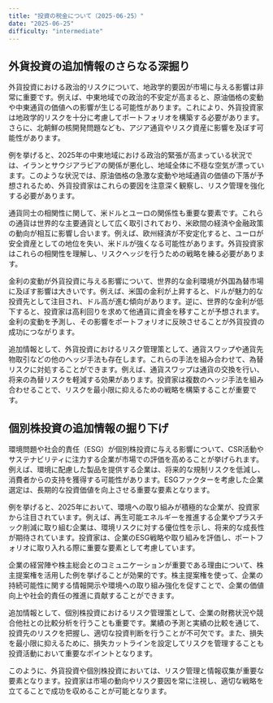 ```yaml
---
title: "投資の税金について（2025-06-25）"
date: "2025-06-25"
difficulty: "intermediate"
---
```


## 外貨投資の追加情報のさらなる深掘り

外貨投資における政治的リスクについて、地政学的要因が市場に与える影響は非常に重要です。例えば、中東地域での政治的不安定が高まると、原油価格の変動や中東通貨の価値への影響が生じる可能性があります。これにより、外貨投資家は地政学的リスクを十分に考慮してポートフォリオを構築する必要があります。さらに、北朝鮮の核開発問題なども、アジア通貨やリスク資産に影響を及ぼす可能性があります。

例を挙げると、2025年の中東地域における政治的緊張が高まっている状況では、イランとサウジアラビアの関係が悪化し、地域全体に不穏な空気が漂っています。このような状況では、原油価格の急激な変動や地域通貨の価値の下落が予想されるため、外貨投資家はこれらの要因を注意深く観察し、リスク管理を強化する必要があります。

通貨同士の相関性に関して、米ドルとユーロの関係性も重要な要素です。これらの通貨は世界的な主要通貨として広く取引されており、米欧間の経済や金融政策の動向が相互に影響し合います。例えば、欧州経済が不安定化すると、ユーロが安全資産としての地位を失い、米ドルが強くなる可能性があります。外貨投資家はこれらの相関性を理解し、リスクヘッジを行うための戦略を練る必要があります。

金利の変動が外貨投資に与える影響について、世界的な金利環境が外国為替市場に及ぼす影響は大きいです。例えば、米国の金利が上昇すると、ドルが魅力的な投資先として注目され、ドル高が進む傾向があります。逆に、世界的な金利が低下すると、投資家は高利回りを求めて他通貨に資金を移すことが予想されます。金利の変動を予測し、その影響をポートフォリオに反映させることが外貨投資の成功につながります。

追加情報として、外貨投資におけるリスク管理策として、通貨スワップや通貨先物取引などの他のヘッジ手法も存在します。これらの手法を組み合わせて、為替リスクに対処することができます。例えば、通貨スワップは通貨の交換を行い、将来の為替リスクを軽減する効果があります。投資家は複数のヘッジ手法を組み合わせることで、リスクを最小限に抑えるための戦略を構築することが重要です。

## 個別株投資の追加情報の掘り下げ

環境問題や社会的責任（ESG）が個別株投資に与える影響について、CSR活動やサステナビリティに注力する企業が市場での評価を高めることが挙げられます。例えば、環境に配慮した製品を提供する企業は、将来的な規制リスクを低減し、消費者からの支持を獲得する可能性があります。ESGファクターを考慮した企業選定は、長期的な投資価値を向上させる重要な要素となります。

例を挙げると、2025年において、環境への取り組みが積極的な企業が、投資家から注目されています。例えば、再生可能エネルギーを推進する企業やプラスチック削減に取り組む企業は、環境リスクに対する優位性を示し、将来的な成長性が期待されています。投資家は、企業のESG戦略や取り組みを評価し、ポートフォリオに取り入れる際に重要な要素として考慮しています。

企業の経営陣や株主総会とのコミュニケーションが重要である理由について、株主提案権を活用した例を挙げることが効果的です。株主提案権を使って、企業の持続可能性に関する情報開示や環境への取り組み強化を促すことで、企業の価値向上や社会的責任の推進に貢献することができます。

追加情報として、個別株投資におけるリスク管理策として、企業の財務状況や競合他社との比較分析を行うことも重要です。業績の予測と実績の比較を通じて、投資先のリスクを把握し、適切な投資判断を行うことが不可欠です。また、損失を最小限に抑えるために、損失カットラインを設定してリスクを管理することも投資活動において重要なポイントとなります。

このように、外貨投資や個別株投資においては、リスク管理と情報収集が重要な要素となります。投資家は市場の動向やリスク要因を常に注視し、適切な戦略を立てることで成功を収めることが可能となります。
